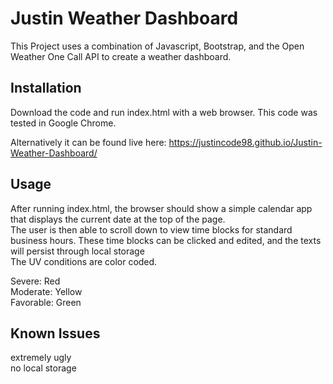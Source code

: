 # Justin Weather Dashboard
This Project uses a combination of Javascript, Bootstrap, and the Open Weather One Call API to create a weather dashboard.  


## Installation
Download the code and run index.html with a web browser. 
This code was tested in Google Chrome.  

Alternatively it can be found live here: https://justincode98.github.io/Justin-Weather-Dashboard/

## Usage
After running index.html, the browser should show a simple calendar app that displays the current date at the top of the page.  
The user is then able to scroll down to view time blocks for standard business hours. These time blocks can be clicked and edited, and the texts will persist through local storage  
The UV conditions are color coded.  

Severe: Red  
Moderate:  Yellow  
Favorable: Green  

## Known Issues
extremely ugly  
no local storage